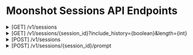 # Moonshot Sessions API Endpoints

<details>
<summary> [GET] /v1/sessions</summary>
This endpoint is use to get all sessions.
<br/>
<b> Parameters (body)</b> : None
<br/>
<b>Success Response: </b>
```json
[
    {
        "session_id": "testsession1_20240315-043147",
        "name": "TestSession1",
        "description": "Test 1",
        "created_epoch": 1710448307.051328,
        "created_datetime": "20240315-043147",
        "chat_ids": [
            "openaigpt35turbotest1_20240315_043147",
            "openaigpt4test1_20240315_043147"
        ],
        "endpoints": [
            "openaigpt35turbotest1",
            "openaigpt4test1"
        ],
        "prompt_template": null,
        "context_strategy": null,
        "filename": null,
        "chat_history": null
    }
]
```
</details>


<details>
    <summary> [GET] /v1/sessions/{session_id}?include_history={boolean}&length={int} </summary>
This endpoint is use to session details by ID.
<br/>
<b> Parameters (path)</b>:
<br/> <code>session_id</code>: The ID of the session to retrieve.
<br/> <code>include_history</code>: A boolean to determine if you want to retrieve the history
<br/> <code>length</code>: The length of the history you want to retrieve
<br/>
<b>Example</b> : <code>/v1/sessions/testsession1_20240315-043147?include_history=true&length=2</code>
<br/>
<b>Success Response: </b>
```json
{
    "session": {
        "session_id": "testsession1_20240315-043147",
        "name": "TestSession1",
        "description": "Test 1",
        "created_epoch": 1710448307.051328,
        "created_datetime": "20240315-043147",
        "chat_ids": [
            "openaigpt35turbotest1_20240315_043147",
            "openaigpt4test1_20240315_043147"
        ],
        "endpoints": [
            "openaigpt35turbotest1",
            "openaigpt4test1"
        ],
        "prompt_template": null,
        "context_strategy": null,
        "filename": null,
        "chat_history": {
            "openaigpt35turbotest1_20240315_043147": [],
            "openaigpt4test1_20240315_043147": []
        }
    }
}
```
</details>

<details>
<summary>[POST] /v1/sessions</summary>
This endpoint is use to create new session.
<br/>
<b> Parameters (body)</b>
```json
{
    "name": "string",
    "description": "string",
    "endpoints": ["string"]
}
``` 
<b>Example</b> 
<br/>
```json
{
    "name": "TestSession1",
    "description": "Test 1",
    "endpoints": ["openaigpt35turbotest1", "openaigpt4test1"]
}
```
<b>Success Response: </b>
```json
{
    "session": {
        "session_id": "testsession1_20240315-043147",
        "name": "TestSession1",
        "description": "Test 1",
        "created_epoch": 1710448307.051328,
        "created_datetime": "20240315-043147",
        "chat_ids": [
            "openaigpt35turbotest1_20240315_043147",
            "openaigpt4test1_20240315_043147"
        ],
        "endpoints": [
            "openaigpt35turbotest1",
            "openaigpt4test1"
        ],
        "prompt_template": null,
        "context_strategy": null,
        "filename": null,
        "chat_history": null
    }
}
```
</details>


<details>
<summary>[POST] /v1/sessions/{session_id}/prompt</summary>
This endpoint is use to send prompts in the session.
<br/>
<b> Parameters (path)</b>:
<br/> <code>session_id</code>: The ID of the session to retrieve.
<br/>
<b> Parameters (body)</b>
```json
{
    "prompt": "string"
}
``` 
<b>Example</b> 
<br/>
<code>/v1/sessions/testsession1_20240315-044154/prompt</code>
<br/>
```json
{
    "prompt": "Hello World"
}
```
<b>Success Response: </b>
```json
{
    "openaigpt35turbotest1_20240315_044154": [
        {
            "chat_record_id": 1,
            "conn_id": "conn_id_123",
            "context_strategy": "",
            "prompt_template": "",
            "prompt": "hello world",
            "prepared_prompt": "hello world",
            "predicted_result": "predicted results",
            "duration": "2 secs",
            "prompt_time": "03/15/2024, 04:42:02"
        }
    ],
    "openaigpt4test1_20240315_044154": [
        {
            "chat_record_id": 1,
            "conn_id": "conn_id_123",
            "context_strategy": "",
            "prompt_template": "",
            "prompt": "hello world",
            "prepared_prompt": "hello world",
            "predicted_result": "predicted results",
            "duration": "2 secs",
            "prompt_time": "03/15/2024, 04:42:02"
        }
    ]
}
```
</details>